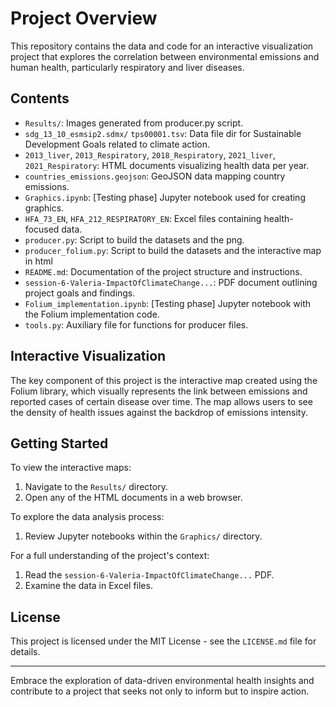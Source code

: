 # Project Overview

This repository contains the data and code for an interactive visualization project that explores the correlation between environmental emissions and human health, particularly respiratory and liver diseases.

## Contents

- `Results/`: Images generated from producer.py script.
- `sdg_13_10_esmsip2.sdmx/` `tps00001.tsv`: Data file dir for Sustainable Development Goals related to climate action.
- `2013_liver`, `2013_Respiratory`, `2018_Respiratory`, `2021_liver`, `2021_Respiratory`: HTML documents visualizing health data per year.
- `countries_emissions.geojson`: GeoJSON data mapping country emissions.
- `Graphics.ipynb`: [Testing phase] Jupyter notebook used for creating graphics.
- `HFA_73_EN`, `HFA_212_RESPIRATORY_EN`: Excel files containing health-focused data.
- `producer.py`: Script to build the datasets and the png.
- `producer_folium.py`: Script to build the datasets and the interactive map in html
- `README.md`: Documentation of the project structure and instructions.
- `session-6-Valeria-ImpactOfClimateChange...`: PDF document outlining project goals and findings.
- `Folium_implementation.ipynb`: [Testing phase] Jupyter notebook with the Folium implementation code.
- `tools.py`: Auxiliary file for functions for producer files.

## Interactive Visualization

The key component of this project is the interactive map created using the Folium library, which visually represents the link between emissions and reported cases of certain disease over time. The map allows users to see the density of health issues against the backdrop of emissions intensity.

## Getting Started

To view the interactive maps:
1. Navigate to the `Results/` directory.
2. Open any of the HTML documents in a web browser.

To explore the data analysis process:
1. Review Jupyter notebooks within the `Graphics/` directory.

For a full understanding of the project's context:
1. Read the `session-6-Valeria-ImpactOfClimateChange...` PDF.
2. Examine the data in Excel files.

## License

This project is licensed under the MIT License - see the `LICENSE.md` file for details.

---

Embrace the exploration of data-driven environmental health insights and contribute to a project that seeks not only to inform but to inspire action.